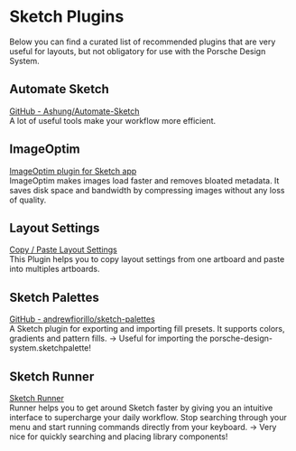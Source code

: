 # Sketch Plugins
Below you can find a curated list of recommended plugins that are very useful for layouts, but not obligatory for use with the Porsche Design System.
  
## Automate Sketch  
[GitHub - Ashung/Automate-Sketch](https://github.com/Ashung/Automate-Sketch)  
A lot of useful tools make your workflow more efficient.  

## ImageOptim  
[ImageOptim plugin for Sketch app](https://imageoptim.com/sketch)  
ImageOptim makes images load faster and removes bloated metadata. It saves disk space and bandwidth by compressing images without any loss of quality.

## Layout Settings 
[Copy / Paste Layout Settings](https://sketchpacks.herokuapp.com/plugins/sketch-copy-paste-layout-settings)  
This Plugin helps you to copy layout settings from one artboard and paste into multiples artboards.
  
## Sketch Palettes  
[GitHub - andrewfiorillo/sketch-palettes](https://github.com/andrewfiorillo/sketch-palettes)  
A Sketch plugin for exporting and importing fill presets. It supports colors, gradients and pattern fills.
→ Useful for importing the porsche-design-system.sketchpalette!  

## Sketch Runner  
[Sketch Runner](https://sketchrunner.com/)  
Runner helps you to get around Sketch faster by giving you an intuitive interface to supercharge your daily workflow. Stop searching through your menu and start running commands directly from your keyboard.
→ Very nice for quickly searching and placing library components!  

